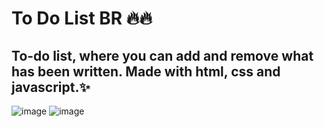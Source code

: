 # To Do List  BR 🔥🔥
## To-do list, where you can add and remove what has been written. Made with html, css and javascript.✨
![image](https://user-images.githubusercontent.com/94203956/160507894-d4e15af4-8d9c-4dc6-add4-3092259c10d0.png)
![image](https://user-images.githubusercontent.com/94203956/160507956-ebbe6a47-b1da-4066-a626-a701cc99098e.png)

